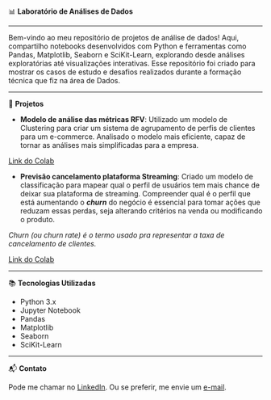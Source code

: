 📊 **Laboratório de Análises de Dados**

---

Bem-vindo ao meu repositório de projetos de análise de dados! Aqui, compartilho notebooks desenvolvidos com Python e ferramentas como Pandas, Matplotlib, Seaborn e SciKit-Learn, explorando desde análises exploratórias até visualizações interativas.
Esse repositório foi criado para mostrar os casos de estudo e desafios realizados durante a formação técnica que fiz na área de Dados.

---
🚀 **Projetos**

- **Modelo de análise das métricas RFV**: Utilizado um modelo de Clustering para criar um sistema de agrupamento de perfis de clientes para um e-commerce. Analisado o modelo mais eficiente, capaz de tornar as análises mais simplificadas para a empresa.

[Link do Colab](https://colab.research.google.com/drive/1xZrZQv5FIxfiIlJlPupMjq-_v1vLPmkH)

- **Previsão cancelamento plataforma Streaming**: Criado um modelo de classificação para mapear qual o perfil de usuários tem mais chance de deixar sua plataforma de streaming. Compreender qual é o perfil que está aumentando o ***churn*** do negócio é essencial para tomar ações que reduzam essas perdas, seja alterando critérios na venda ou modificando o produto.

*Churn (ou churn rate) é o termo usado pra representar a taxa de cancelamento de clientes.*

[Link do Colab](https://colab.research.google.com/drive/1NkcAvkRekYeEIWZ1_p3EhGGnR6c9MTuU#scrollTo=8TNfa498wWgm)

---
📚 **Tecnologias Utilizadas**

- Python 3.x
- Jupyter Notebook
- Pandas
- Matplotlib
- Seaborn
- SciKit-Learn
---

📬 **Contato**

Pode me chamar no [LinkedIn](https://www.linkedin.com/in/flavio-fogaca/). Ou se preferir, me envie um [e-mail](mailto:flavio.eli22@live.com).
